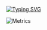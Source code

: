 
[![Typing SVG](https://readme-typing-svg.demolab.com?font=Fira+Code&pause=1000&center=true&width=435&lines=have+a+nice+day;wish+you+will+be+happy)](https://git.io/typing-svg)

![Metrics](https://metrics.lecoq.io/bm131488bm?template=classic&base=header%2C%20activity%2C%20community%2C%20repositories%2C%20metadata&base.indepth=false&base.hireable=false&base.skip=false&config.timezone=Asia%2FShanghai)
